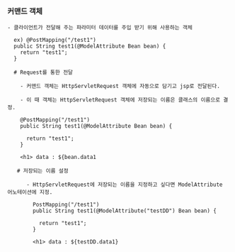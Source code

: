 ### 커맨드 객체

    - 클라이언트가 전달해 주는 파라미터 데이터를 주입 받기 위해 사용하는 객체
    
      ex) @PostMapping("/test1")
      public String test1(@ModelAttribute Bean bean) {
        return "test1";
      }
      
      # Request를 통한 전달
      
        - 커맨드 객체는 HttpServletRequest 객체에 자동으로 담기고 jsp로 전달된다.
        
        - 이 때 객체는 HttpServletRequest 객체에 저장되는 이름은 클래스의 이름으로 결정.
        
        @PostMapping("/test1")
        public String test1(@ModelAttribute Bean bean) {
        
          return "test1";
        }
        
        <h1> data : ${bean.data1
        
       # 저장되는 이름 설정
       
          - HttpServletRequest에 저장되는 이름을 지정하고 싶다면 ModelAttribute 어노테이션에 지정.
          
            PostMapping("/test1")
            public String test1(@ModelAttribute("testDD") Bean bean) {
            
              return "test1";
            }
            
            <h1> data : ${testDD.data1}
